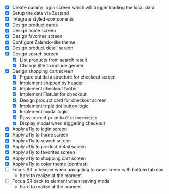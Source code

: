 - [X] Create dummy login screen which will trigger loading the local data
- [X] Setup the data via Zustand
- [X] Integrate styled-components
- [X] Design product cards
- [X] Design home screen
- [X] Design favorites screen
- [X] Configure Zalando-like theme
- [X] Design product detail screen
- [X] Design search screen
  - [X] List products from search result
  - [X] Change title to include gender
- [X] Design shopping cart screen
  - [X] Figure out data structure for checkout screen
  - [X] Implement shipped by header
  - [X] Implement checkout footer
  - [X] Implement FlatList for checkout
  - [X] Design product card for checkout screen
  - [X] Implement triple dot button logic
  - [X] Implement modal logic
  - [X] Pass correct price to `CheckoutNotice`
  - [X] Display modal when triggering checkout
- [X] Apply a11y to login screen
- [X] Apply a11y to home screen
- [X] Apply a11y to search screen
- [X] Apply a11y to product detail screen
- [X] Apply a11y to favorites screen
- [X] Apply a11y to shopping cart screen
- [X] Apply a11y to color theme (contrast)
- [ ] Focus SR to header when navigating to new screen with bottom tab nav
  - hard to realize at the moment
- [ ] Focus SR back to element when leaving modal
  - hard to realize at the moment